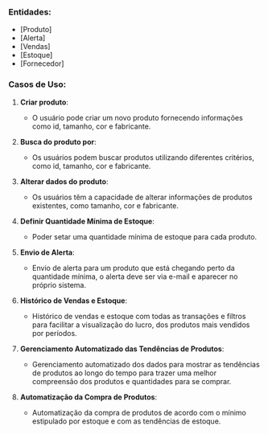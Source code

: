 ### Entidades:
- [Produto]
- [Alerta]
- [Vendas]
- [Estoque]
- [Fornecedor]

### Casos de Uso:
1. **Criar produto**:
   - O usuário pode criar um novo produto fornecendo informações como id, tamanho, cor e fabricante.

2. **Busca do produto por**:
   - Os usuários podem buscar produtos utilizando diferentes critérios, como id, tamanho, cor e fabricante.

3. **Alterar dados do produto**:
   - Os usuários têm a capacidade de alterar informações de produtos existentes, como tamanho, cor e fabricante.

4. **Definir Quantidade Mínima de Estoque**:
   - Poder setar uma quantidade mínima de estoque para cada produto.

5. **Envio de Alerta**:
   - Envio de alerta para um produto que está chegando perto da quantidade mínima, o alerta deve ser via e-mail e aparecer no próprio sistema.

6. **Histórico de Vendas e Estoque**:
   - Histórico de vendas e estoque com todas as transações e filtros para facilitar a visualização do lucro, dos produtos mais vendidos por períodos.

7. **Gerenciamento Automatizado das Tendências de Produtos**:
   - Gerenciamento automatizado dos dados para mostrar as tendências de produtos ao longo do tempo para trazer uma melhor compreensão dos produtos e quantidades para se comprar.

8. **Automatização da Compra de Produtos**:
   - Automatização da compra de produtos de acordo com o mínimo estipulado por estoque e com as tendências de estoque.

